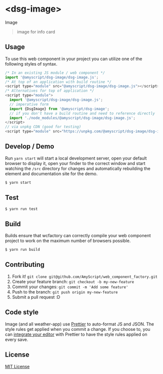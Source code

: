 # &lt;dsg-image&gt;

Image
> image for info card

## Usage
To use this web component in your project you can utilize one of the following styles of syntax.

```js
/* In an existing JS module / web component */
import '@amyscript/dsg-image/dsg-image.js';
/* At top of an application with build routine */
<script type="module" src="@amyscript/dsg-image/dsg-image.js"></script>
/* Alternatives for top of application */
<script type="module">
  import '@amyscript/dsg-image/dsg-image.js';
  // imperative form
  import {DsgImage} from '@amyscript/dsg-image';
  // if you don't have a build routine and need to reference directly
  import './node_modules/@amyscript/dsg-image/dsg-image.js';
</script>
// via unpkg CDN (good for testing)
<script type="module" src="https://unpkg.com/@amyscript/dsg-image/dsg-image.js"></script>
```

## Develop / Demo
Run `yarn start` will start a local development server, open your default browser to display it, open your finder to the correct window and start watching the `/src` directory for changes and automatically rebuilding the element and documentation site for the demo.
```bash
$ yarn start
```

## Test

```bash
$ yarn run test
```

## Build
Builds ensure that wcfactory can correctly compile your web component project to
work on the maximum number of browsers possible.
```bash
$ yarn run build
```

## Contributing

1. Fork it! `git clone git@github.com/AmyScript/web_component_factory.git`
2. Create your feature branch: `git checkout -b my-new-feature`
3. Commit your changes: `git commit -m 'Add some feature'`
4. Push to the branch: `git push origin my-new-feature`
5. Submit a pull request :D

## Code style

Image (and all weather-app) use [Prettier][prettier] to auto-format JS and JSON.  The style rules get applied when you commit a change.  If you choose to, you can [integrate your editor][prettier-ed] with Prettier to have the style rules applied on every save.

[prettier]: https://github.com/prettier/prettier/
[prettier-ed]: https://github.com/prettier/prettier/#editor-integration
[polyserve]: https://github.com/Polymer/polyserve
[web-component-tester]: https://github.com/Polymer/web-component-tester

## License
[MIT License](http://opensource.org/licenses/MIT)